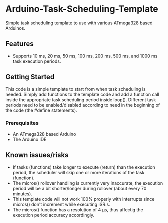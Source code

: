 # Arduino-Task-Scheduling-Template

Simple task scheduling template to use with various ATmega328 based Arduinos.

## Features
- Supports 10 ms, 20 ms, 50 ms, 100 ms, 200 ms, 500 ms, and 1000 ms task execution periods.

## Getting Started

This code is a simple template to start from when task scheduling is needed. Simply add functions to the template code and add a function call inside the appropriate task scheduling period inside loop(). Different task periods need to be enabled/disabled according to need in the beginning of the code (the #define statements).

### Prerequisites

- An ATmega328 based Arduino
- The Arduino IDE

## Known issues/risks

- If tasks (functions) take longer to execute (return) than the execution period, the scheduler will skip one or more iterations of the task (function).
- The micros() rollover handling is currently very inaccurate, the execution period will be a bit shorter/longer during rollover (about every 70 minutes).
- This template code will not work 100% properly with interrupts since micros() don't increment while executing ISR:s.
- The micros() function has a resolution of 4 µs, thus affectig the execution period accuracy accordingly.
